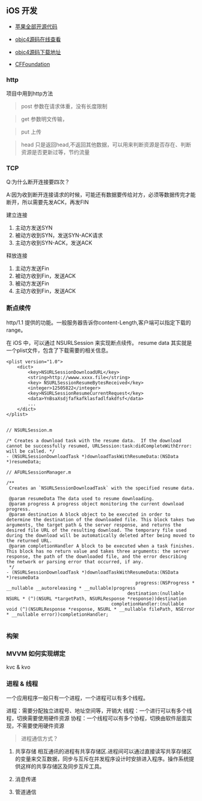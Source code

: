 ## iOS 开发

 

* [苹果全部开源代码](https://opensource.apple.com/tarballs/)

* [objc4源码在线查看](https://opensource.apple.com/source/objc4/)
* [objc4源码下载地址](https://opensource.apple.com/tarballs/objc4/)
* [CFFoundation](https://opensource.apple.com/tarballs/CF/CF-855.17.tar.gz)

### http

项目中用到http方法

> post 参数在请求体重，没有长度限制

> get 参数明文传输，

> put 上传

> head 只是返回head,不返回其他数据，可以用来判断资源是否存在、判断资源是否更新过等，节约流量

### TCP

Q:为什么断开连接要四次？

A:因为收到断开连接请求的时候，可能还有数据要传给对方，必须等数据传完才能断开，所以需要先发ACK，再发FIN

建立连接

1. 主动方发送SYN
2. 被动方收到SYN，发送SYN-ACK请求
3. 主动方收到SYN-ACK，发送ACK

释放连接

1. 主动方发送Fin
2. 被动方收到Fin，发送ACK
3. 被动方发送Fin
4. 主动方收到Fin，发送ACK

### 断点续传

http/1.1 提供的功能。一般服务器告诉你content-Length,客户端可以指定下载的range。

在 iOS 中，可以通过 NSURLSession 来实现断点续传。
resume data 其实就是一个plist文件，包含了下载需要的相关信息。

```
<plist version="1.0">
	<dict>
		<key>NSURLSessionDownloadURL</key>
		<string>http://wwww.xxxx.file</string>
		<key> NSURLSessionResumeBytesReceived</key>
		<integer>12505822</integer>
		<key>NSURLSessionResumeCurrentRequest</key>
		<data>YnBsaXsdjfafkafklasfadlfakdfsf</data>
		...
	</dict>
</plist>


```

```
// NSURLSession.m

/* Creates a download task with the resume data.  If the download cannot be successfully resumed, URLSession:task:didCompleteWithError: will be called. */
- (NSURLSessionDownloadTask *)downloadTaskWithResumeData:(NSData *)resumeData;
```

```
// AFURLSessionManager.m

/**
 Creates an `NSURLSessionDownloadTask` with the specified resume data.

 @param resumeData The data used to resume downloading.
 @param progress A progress object monitoring the current download progress.
 @param destination A block object to be executed in order to determine the destination of the downloaded file. This block takes two arguments, the target path & the server response, and returns the desired file URL of the resulting download. The temporary file used during the download will be automatically deleted after being moved to the returned URL.
 @param completionHandler A block to be executed when a task finishes. This block has no return value and takes three arguments: the server response, the path of the downloaded file, and the error describing the network or parsing error that occurred, if any.
 */
- (NSURLSessionDownloadTask *)downloadTaskWithResumeData:(NSData *)resumeData
                                                progress:(NSProgress * __nullable __autoreleasing * __nullable)progress
                                             destination:(nullable NSURL * (^)(NSURL *targetPath, NSURLResponse *response))destination
                                       completionHandler:(nullable void (^)(NSURLResponse *response, NSURL * __nullable filePath, NSError * __nullable error))completionHandler;


```

### 构架

### MVVM 如何实现绑定

kvc & kvo

### 进程 & 线程

一个应用程序一般只有一个进程，一个进程可以有多个线程。

进程：需要分配独立进程号、地址空间等，开销大
线程：一个进行可以有多个线程，切换需要使用硬件资源
协程：一个线程可以有多个协程，切换由软件层面实现，不需要使用硬件资源

>进程通信方式？

1. 共享存储
	相互通讯的进程有共享存储区.进程间可以通过直接读写共享存储区的变量来交互数据，同步与互斥在并发程序设计时安排进入程序。操作系统提供这样的共享存储区及同步互斥工具。

2. 消息传递


3. 管道通信

